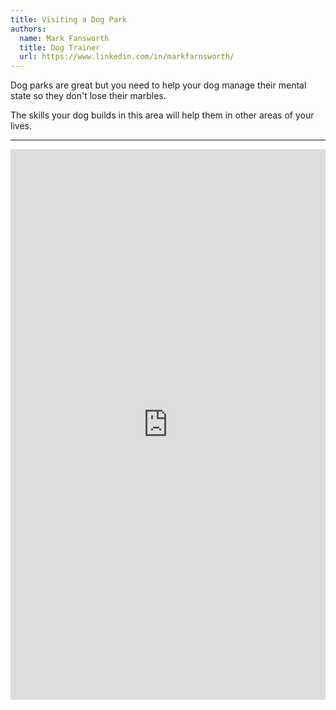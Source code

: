 ```yaml
---
title: Visiting a Dog Park
authors:
  name: Mark Fansworth
  title: Dog Trainer
  url: https://www.linkedin.com/in/markfarnsworth/
---
```

Dog parks are great but you need to help your dog manage their mental state so
they don't lose their marbles.

The skills your dog builds in this area will help them in other areas of your lives.

<hr/>

<iframe
allowfullscreen
frameborder="0"
height="881"
src="https://www.youtube.com/embed/WRU21BxG4JU?rel=0"
title="Visiting a Dog Park"
width="100%"
/>
